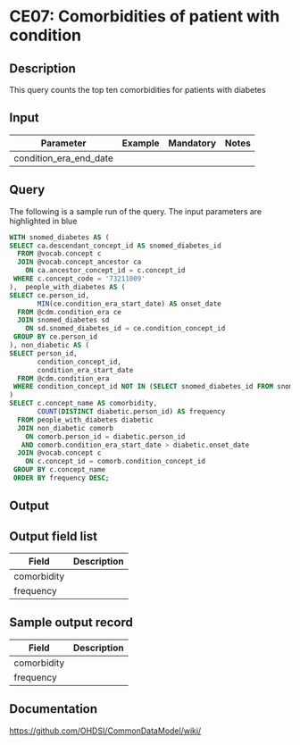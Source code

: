 <!---
Group:condition era
Name:CE07 Comorbidities of patient with condition
Author:Patrick Ryan
CDM Version: 5.3
-->

# CE07: Comorbidities of patient with condition

## Description
This query counts the top ten comorbidities for patients with diabetes

## Input

|  Parameter |  Example |  Mandatory |  Notes |
| --- | --- | --- | --- |
| condition_era_end_date |   |   |   |

## Query
The following is a sample run of the query. The input parameters are highlighted in  blue

```sql
WITH snomed_diabetes AS ( 
SELECT ca.descendant_concept_id AS snomed_diabetes_id 
  FROM @vocab.concept c 
  JOIN @vocab.concept_ancestor ca 
    ON ca.ancestor_concept_id = c.concept_id 
 WHERE c.concept_code = '73211009'
),  people_with_diabetes AS (
SELECT ce.person_id, 
       MIN(ce.condition_era_start_date) AS onset_date 
  FROM @cdm.condition_era ce
  JOIN snomed_diabetes sd
    ON sd.snomed_diabetes_id = ce.condition_concept_id 
 GROUP BY ce.person_id 
), non_diabetic AS (
SELECT person_id, 
       condition_concept_id, 
       condition_era_start_date 
  FROM @cdm.condition_era 
 WHERE condition_concept_id NOT IN (SELECT snomed_diabetes_id FROM snomed_diabetes) 
)
SELECT c.concept_name AS comorbidity,
       COUNT(DISTINCT diabetic.person_id) AS frequency        
  FROM people_with_diabetes diabetic 
  JOIN non_diabetic comorb 
	ON comorb.person_id = diabetic.person_id 
   AND comorb.condition_era_start_date > diabetic.onset_date 
  JOIN @vocab.concept c 
    ON c.concept_id = comorb.condition_concept_id 
 GROUP BY c.concept_name 
 ORDER BY frequency DESC;
```

## Output

## Output field list

|  Field |  Description |
| --- | --- |
| comorbidity |   |
| frequency |   |

## Sample output record

|  Field |  Description |
| --- | --- |
| comorbidity |   |
| frequency |   |

## Documentation
https://github.com/OHDSI/CommonDataModel/wiki/
